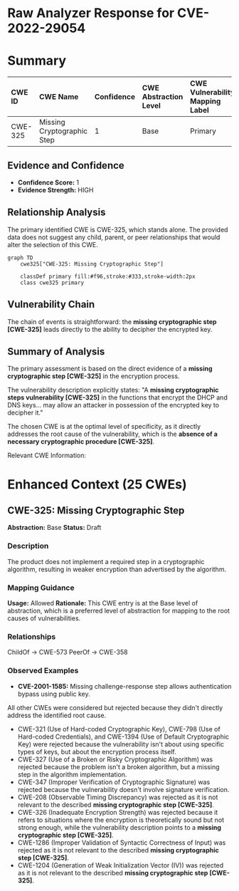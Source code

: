 # Raw Analyzer Response for CVE-2022-29054

# Summary
| CWE ID  | CWE Name                                   | Confidence | CWE Abstraction Level | CWE Vulnerability Mapping Label | CWE-Vulnerability Mapping Notes |
| :------- | :----------------------------------------- | :--------- | :---------------------- | :------------------------------ | :------------------------------ |
| CWE-325 | Missing Cryptographic Step                 | 1          | Base                    | Primary                         | Allowed                       |

## Evidence and Confidence

*   **Confidence Score:** 1
*   **Evidence Strength:** HIGH

## Relationship Analysis
The primary identified CWE is CWE-325, which stands alone. The provided data does not suggest any child, parent, or peer relationships that would alter the selection of this CWE.

```mermaid
graph TD
    cwe325["CWE-325: Missing Cryptographic Step"]
    
    classDef primary fill:#f96,stroke:#333,stroke-width:2px
    class cwe325 primary
```

## Vulnerability Chain
The chain of events is straightforward: the **missing cryptographic step [CWE-325]** leads directly to the ability to decipher the encrypted key.

## Summary of Analysis
The primary assessment is based on the direct evidence of a **missing cryptographic step [CWE-325]** in the encryption process.

The vulnerability description explicitly states: "A **missing cryptographic steps vulnerability [CWE-325]** in the functions that encrypt the DHCP and DNS keys... may allow an attacker in possession of the encrypted key to decipher it."

The chosen CWE is at the optimal level of specificity, as it directly addresses the root cause of the vulnerability, which is the **absence of a necessary cryptographic procedure [CWE-325]**.

Relevant CWE Information:

# Enhanced Context (25 CWEs)

## CWE-325: Missing Cryptographic Step
**Abstraction:** Base
**Status:** Draft

### Description
The product does not implement a required step in a cryptographic algorithm, resulting in weaker encryption than advertised by the algorithm.

### Mapping Guidance
**Usage:** Allowed
**Rationale:** This CWE entry is at the Base level of abstraction, which is a preferred level of abstraction for mapping to the root causes of vulnerabilities.

### Relationships
ChildOf -> CWE-573
PeerOf -> CWE-358

### Observed Examples
- **CVE-2001-1585:** Missing challenge-response step allows authentication bypass using public key.

All other CWEs were considered but rejected because they didn't directly address the identified root cause.
- CWE-321 (Use of Hard-coded Cryptographic Key), CWE-798 (Use of Hard-coded Credentials), and CWE-1394 (Use of Default Cryptographic Key) were rejected because the vulnerability isn't about using specific types of keys, but about the encryption process itself.
- CWE-327 (Use of a Broken or Risky Cryptographic Algorithm) was rejected because the problem isn't a broken algorithm, but a missing step in the algorithm implementation.
- CWE-347 (Improper Verification of Cryptographic Signature) was rejected because the vulnerability doesn't involve signature verification.
- CWE-208 (Observable Timing Discrepancy) was rejected as it is not relevant to the described **missing cryptographic step [CWE-325]**.
- CWE-326 (Inadequate Encryption Strength) was rejected because it refers to situations where the encryption is theoretically sound but not strong enough, while the vulnerability description points to a **missing cryptographic step [CWE-325]**.
- CWE-1286 (Improper Validation of Syntactic Correctness of Input) was rejected as it is not relevant to the described **missing cryptographic step [CWE-325]**.
- CWE-1204 (Generation of Weak Initialization Vector (IV)) was rejected as it is not relevant to the described **missing cryptographic step [CWE-325]**.